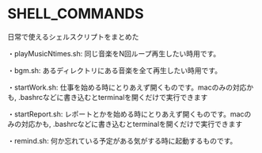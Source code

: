 # SHELL_COMMANDS
<p>日常で使えるシェルスクリプトをまとめた</p>
<p>・playMusicNtimes.sh: 同じ音楽をN回ループ再生したい時用です。</p>
<p>・bgm.sh: あるディレクトリにある音楽を全て再生したい時用です。</p>
<p>・startWork.sh: 仕事を始める時にとりあえず開くものです。macのみの対応かも, .bashrcなどに書き込むとterminalを開くだけで実行できます</p>
<p>・startReport.sh: レポートとかを始める時にとりあえず開くものです。macのみの対応かも, .bashrcなどに書き込むとterminalを開くだけで実行できます</p>
<p>・remind.sh: 何か忘れている予定がある気がする時に起動するものです。</p>
